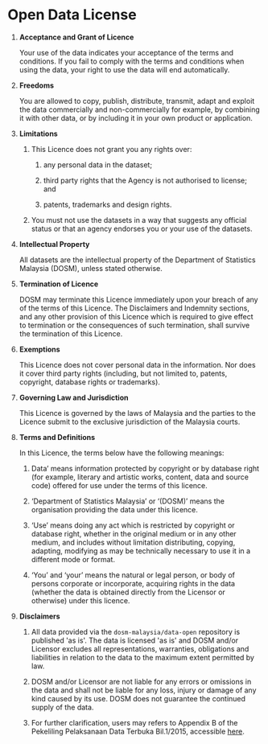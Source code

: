 # Open Data License

1.  **Acceptance and Grant of Licence**
    
    Your use of the data indicates your acceptance of the terms and conditions. If you fail to comply with the terms and conditions when using the data, your right to use the data will end automatically.

2.  **Freedoms**
    
    You are allowed to copy, publish, distribute, transmit, adapt and exploit the data commercially and non-commercially for example, by combining it with other data, or by including it in your own product or application.

3.  **Limitations**

    1. This Licence does not grant you any rights over:

       1. any personal data in the dataset;

       2. third party rights that the Agency is not authorised to license; and

       3. patents, trademarks and design rights.

    2. You must not use the datasets in a way that suggests any official status or that an agency endorses you or your use of the datasets.

4.  **Intellectual Property**
    
    All datasets are the intellectual property of the Department of Statistics Malaysia (DOSM), unless stated otherwise.

5.  **Termination of Licence**
    
    DOSM may terminate this Licence immediately upon your breach of any of the terms of this Licence. The Disclaimers and Indemnity sections, and any other provision of this Licence which is required to give effect to termination or the consequences of such termination, shall survive the termination of this Licence.

6.  **Exemptions**
    
    This Licence does not cover personal data in the information. Nor does it cover third party rights (including, but not limited to, patents, copyright, database rights or trademarks).

7.  **Governing Law and Jurisdiction**
    
    This Licence is governed by the laws of Malaysia and the parties to the Licence submit to the exclusive jurisdiction of the Malaysia courts.

8. **Terms and Definitions**
    
    In this Licence, the terms below have the following meanings:

    1. Data’ means information protected by copyright or by database right (for example, literary and artistic works, content, data and source code) offered for use under the terms of this licence.

    2. ‘Department of Statistics Malaysia’ or ‘(DOSM)’ means the organisation providing the data under this licence.

    3. ‘Use’ means doing any act which is restricted by copyright or database right, whether in the original medium or in any other medium, and includes without limitation distributing, copying, adapting, modifying as may be technically necessary to use it in a different mode or format.

    4. ‘You’ and ‘your’ means the natural or legal person, or body of persons corporate or incorporate, acquiring rights in the data (whether the data is obtained directly from the Licensor or otherwise) under this licence.

9.  **Disclaimers**

    1. All data provided via the `dosm-malaysia/data-open` repository is published 'as is'. The data is licensed 'as is' and DOSM and/or Licensor excludes all representations, warranties, obligations and liabilities in relation to the data to the maximum extent permitted by law.

    2. DOSM and/or Licensor are not liable for any errors or omissions in the data and shall not be liable for any loss, injury or damage of any kind caused by its use. DOSM does not guarantee the continued supply of the data.
    
    3. For further clarification, users may refers to Appendix B of the Pekeliling Pelaksanaan Data Terbuka Bil.1/2015, accessible [here](https://www.data.gov.my/p/pekeliling-data-terbuka). 

